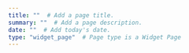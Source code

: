 ```yaml
---
title: ""  # Add a page title.
summary: ""  # Add a page description.
date: ""  # Add today's date.
type: "widget_page"  # Page type is a Widget Page
---
```


